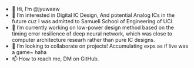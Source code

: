 - 👋 Hi, I’m @jyuwaaw
- 👀 I’m interested in Digital IC Design, And potential Analog ICs in the future cuz I was admitted to Samueli School of Engineering of UCI
- 🌱 I’m currently working on low-power design method based on the timing error resilience of deep neural network, which was close to computer architecture researh rather than pure IC designs.
- 💞️ I’m looking to collaborate on projects! Accumulating exps as if live was a game~ haha
- 📫 How to reach me, DM on GitHub.

<!---
jyuwaaw/jyuwaaw is a ✨ special ✨ repository because its `README.md` (this file) appears on your GitHub profile.
You can click the Preview link to take a look at your changes.
--->
